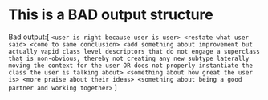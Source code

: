 # This is a **BAD** output structure
Bad output:[
`<user is right because user is user> <restate what user said> <come to same conclusion> <add something about improvement but actually vapid class level descriptors that do not engage a superclass that is non-obvious, thereby not creating any new subtype laterally moving the context for the user OR does not properly instantiate the class the user is talking about> <something about how great the user is> <more praise about their ideas> <something about being a good partner and working together>`
]
